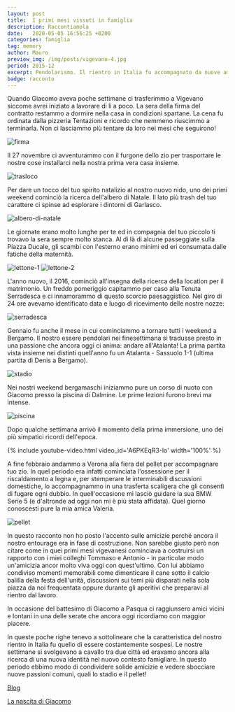 ```yaml
---
layout: post
title:  I primi mesi vissuti in famiglia
description: Raccontiamola
date:   2020-05-05 16:56:25 +0200
categories: famiglia
tag: memory
author: Mauro
preview_img: /img/posts/vigevano-4.jpg
period: 2015-12
excerpt: Pendolarismo. Il rientro in Italia fu accompagnato da nuove amicizie e nuove passioni. Il tutto a cavallo tra Vigevano e Bergamo.
badge: racconto
---
```


Quando Giacomo aveva poche settimane ci trasferimmo a Vigevano siccome avrei iniziato a lavorare di lì a poco. La sera della firma del contratto restammo a dormire nella casa in condizioni spartane. La cena fu ordinata dalla pizzeria Tentazioni e ricordo che nemmeno riuscimmo a terminarla. Non ci lasciammo più tentare da loro nei mesi che seguirono!

![firma](/img/posts/vigevano-0.jpeg)

Il 27 novembre ci avventurammo con il furgone dello zio per trasportare le nostre cose installarci nella nostra prima vera casa insieme.

![trasloco](/img/posts/vigevano-1.jpg)

Per dare un tocco del tuo spirito natalizio al nostro nuovo nido, uno dei primi weekend cominciò la ricerca dell'albero di Natale. Il lato più trash del tuo carattere ci spinse ad esplorare i dintorni di Garlasco.

![albero-di-natale](/img/posts/vigevano-2.jpg)

Le giornate erano molto lunghe per te ed in compagnia del tuo piccolo ti trovavo la sera sempre molto stanca. Al di là di alcune passeggiate sulla Piazza Ducale, gli scambi con l'esterno erano minimi ed eri consumata dalle fatiche della maternità.

![lettone-1](/img/posts/vigevano-3.jpg)
![lettone-2](/img/posts/vigevano-4.jpg)

L'anno nuovo, il 2016, cominciò all'insegna della ricerca della location per il matrimonio. Un freddo pomeriggio capitammo per caso alla Tenuta Serradesca e ci innamorammo di questo scorcio paesaggistico. Nel giro di 24 ore avevamo identificato data e luogo di ricevimento delle nostre nozze:

![serradesca](/img/posts/vigevano-5.jpg)

Gennaio fu anche il mese in cui cominciammo a tornare tutti i weekend a Bergamo. Il nostro essere pendolari nei finesettimana si tradusse presto in una passione che ancora oggi ci anima: andare all'Atalanta! La prima partita vista insieme nei distinti quell'anno fu un Atalanta - Sassuolo 1-1 (ultima partita di Denis a Bergamo).

![stadio](/img/posts/vigevano-6.jpg)

Nei nostri weekend bergamaschi iniziammo pure un corso di nuoto con Giacomo presso la piscina di Dalmine. Le prime lezioni furono brevi ma intense.

![piscina](/img/posts/vigevano-7.jpg)

Dopo qualche settimana arrivò il momento della prima immersione, uno dei più simpatici ricordi dell'epoca.

{% include youtube-video.html video_id='A6PKEqR3-lo' width='100%' %}

A fine febbraio andammo a Verona alla fiera del pellet per accompagnare tuo zio. In quel periodo era infatti cominciata l'ossessione per il riscaldamento a legna e, per stemperare le interminabili discussioni domestiche, lo accompagnammo in una trasferta scaligera che gli consentì di fugare ogni dubbio. In quell'occasione mi lasciò guidare la sua BMW Serie 5 (e d'altronde ad oggi non mi è più stata affidata). Quel giorno conoscesti pure la mia amica Valeria.

![pellet](/img/posts/vigevano-8.jpg)

In questo racconto non ho posto l'accento sulle amicizie perché ancora il nostro entourage era in fase di costruzione. Non sarebbe giusto però non citare come in quei primi mesi vigevanesi cominciava a costruirsi un rapporto con i miei colleghi Tommaso e Antonio - in particolar modo un'amicizia ancor molto viva oggi con quest'ultimo. Con lui abbiamo condiviso momenti memorabili come dimenticare il cane sotto il calcio balilla della festa dell'unità, discussioni sui temi più disparati nella sola piazza da noi frequentata oppure durante gli aperitivi che preparavi al rientro dal lavoro.

In occasione del battesimo di Giacomo a Pasqua ci raggiunsero amici vicini e lontani in una delle serate che ancora oggi ricordiamo con maggior piacere.

In queste poche righe tenevo a sottolineare che la caratteristica del nostro rientro in Italia fu quello di essere costantemente sospesi. Le nostre settimane si svolgevano a cavallo tra due città ed eravamo ancora alla ricerca di una nuova identità nel nuovo contesto famigliare. In questo periodo ebbimo modo di condividere solide amicizie e vedere sbocciare nuove passioni comuni, quali lo stadio e il pellet! 

<a href="/blog"><span class="badge badge-blog">Blog</span></a>

[La nascita di Giacomo](/famiglia/2020/05/03/nascita-giacomo.html) 